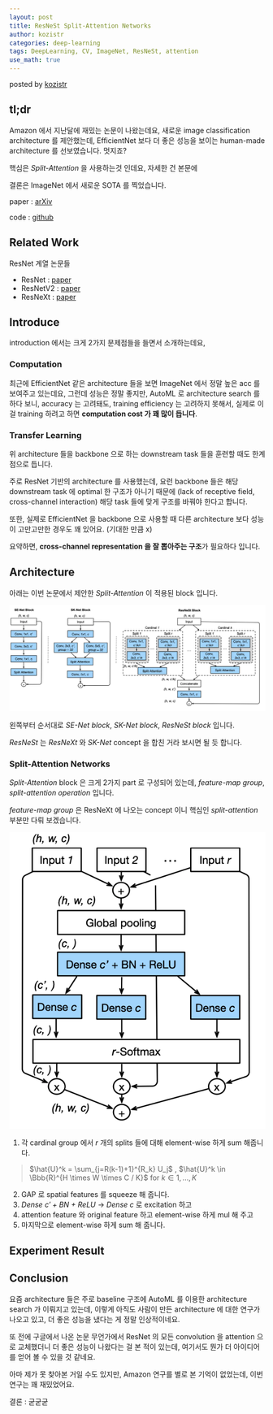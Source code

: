 ```yaml
---
layout: post
title: ResNeSt Split-Attention Networks
author: kozistr
categories: deep-learning
tags: DeepLearning, CV, ImageNet, ResNeSt, attention
use_math: true
---
```


posted by [kozistr](http://kozistr.tech)

## tl;dr

Amazon 에서 지난달에 재밌는 논문이 나왔는데요, 
새로운 image classification architecture 를 제안했는데, 
EfficientNet 보다 더 좋은 성능을 보이는 human-made architecture 를 선보였습니다. 멋지죠?

핵심은 *Split-Attention* 을 사용하는것 인데요, 자세한 건 본문에

결론은 ImageNet 에서 새로운 SOTA 를 찍었습니다.

paper : [arXiv](https://arxiv.org/pdf/2004.08955.pdf)

code : [github](https://github.com/zhanghang1989/ResNeSt)

## Related Work

ResNet 계열 논문들

* ResNet : [paper](https://www.cv-foundation.org/openaccess/content_cvpr_2016/papers/He_Deep_Residual_Learning_CVPR_2016_paper.pdf)
* ResNetV2 : [paper](https://arxiv.org/pdf/1603.05027.pdf)
* ResNeXt : [paper](https://arxiv.org/pdf/1611.05431.pdf)

## Introduce

introduction 에서는 크게 2가지 문제점들을 들면서 소개하는데요,

### Computation

최근에 EfficientNet 같은 architecture 들을 보면 ImageNet 에서 정말 높은 acc 를 보여주고 있는데요,
그런데 성능은 정말 좋지만, AutoML 로 architecture search 를 하다 보니, accuracy 는 고려돼도, training efficiency 는 고려하지 못해서, 실제로 이걸
training 하려고 하면 **computation cost 가 꽤 많이 듭니다**.

### Transfer Learning

위 architecture 들을 backbone 으로 하는 downstream task 들을 훈련할 때도 한계점으로 듭니다.

주로 ResNet 기반의 architecture 를 사용했는데, 요런 backbone 들은 해당 downstream task 에 optimal 한 구조가 아니기 때문에 (lack of receptive field, cross-channel interaction)
해당 task 들에 맞게 구조를 바꿔야 한다고 합니다.

또한, 실제로 EfficientNet 을 backbone 으로 사용할 때 다른 architecture 보다 성능이 고만고만한 경우도 꽤 있어요. (기대한 만큼 x)

요약하면, **cross-channel representation 을 잘 뽑아주는 구조**가 필요하다 입니다.

## Architecture

아래는 이번 논문에서 제안한 *Split-Attention* 이 적용된 block 입니다.

![img](/assets/ResNeSt/resnest-blocks.png)

왼쪽부터 순서대로 *SE-Net block*, *SK-Net block*, *ResNeSt block* 입니다.

*ResNeSt* 는 *ResNeXt* 와 *SK-Net* concept 을 합친 거라 보시면 될 듯 합니다.

### Split-Attention Networks

*Split-Attention* block 은 크게 2가지 part 로 구성되어 있는데, *feature-map group*, *split-attention operation* 입니다.

*feature-map group* 은 ResNeXt 에 나오는 concept 이니 핵심인 *split-attention* 부분만 다뤄 보겠습니다.

![img](/assets/ResNeSt/split-attention-block.png)

1. 각 cardinal group 에서 $r$ 개의 splits 들에 대해 element-wise 하게 sum 해줍니다.
> $\hat{U}^k = \sum_{j=R(k-1)+1}^{R_k} U_j$ , $\hat{U}^k \in \Bbb{R}^{H \times W \times C / K}$ for $k \in 1, ..., K$
2. GAP 로 spatial features 를 squeeze 해 줍니다.
3. *Dense $c'$ + BN + ReLU* -> *Dense $c$* 로 excitation 하고
5. attention feature 와 original feature 하고 element-wise 하게 mul 해 주고
6. 마지막으로 element-wise 하게 sum 해 줍니다.

## Experiment Result

## Conclusion

요즘 architecture 들은 주로 baseline 구조에 AutoML 를 이용한 architecture search 가 이뤄지고 있는데,
이렇게 아직도 사람이 만든 architecture 에 대한 연구가 나오고 있고, 더 좋은 성능을 냈다는 게 정말 인상적이네요.

또 전에 구글에서 나온 논문 무언가에서 ResNet 의 모든 convolution 을 attention 으로 교체했더니 더 좋은 성능이 나왔다는 걸 본 적이 있는데,
여기서도 뭔가 더 아이디어를 얻어 볼 수 있을 것 같네요.

아마 제가 못 찾아본 거일 수도 있지만, Amazon 연구를 별로 본 기억이 없었는데, 이번 연구는 꽤 재밌었어요.

결론 : 굳굳굳
